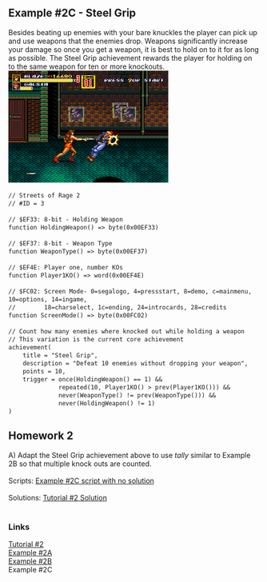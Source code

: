  ## Example #2C - Steel Grip
Besides beating up enemies with your bare knuckles the player can pick up and use weapons that the enemies drop.  Weapons significantly increase your damage so once you get a weapon, it is best to hold on to it for as long as possible.  The Steel Grip achievement rewards the player for holding on to the same weapon for ten or more knockouts.<br>
![Screenshot of Blaze knocking an enemy out with a knife](Blaze_Knife.png)<br>
 
```
// Streets of Rage 2
// #ID = 3

// $EF33: 8-bit - Holding Weapon
function HoldingWeapon() => byte(0x00EF33)

// $EF37: 8-bit - Weapon Type
function WeaponType() => byte(0x00EF37)

// $EF4E: Player one, number KOs
function Player1KO() => word(0x00EF4E)

// $FC02: Screen Mode- 0=segalogo, 4=pressstart, 8=demo, c=mainmenu, 10=options, 14=ingame, 
//        18=charselect, 1c=ending, 24=introcards, 28=credits
function ScreenMode() => byte(0x00FC02)

// Count how many enemies where knocked out while holding a weapon
// This variation is the current core achievement
achievement(
    title = "Steel Grip", 
    description = "Defeat 10 enemies without dropping your weapon", 
    points = 10,
    trigger = once(HoldingWeapon() == 1) &&
              repeated(10, Player1KO() > prev(Player1KO())) && 
              never(WeaponType() != prev(WeaponType())) &&
              never(HoldingWeapon() != 1)
)
```
## Homework 2
A) Adapt the Steel Grip achievement above to use *tally* similar to Example 2B so that multiple knock outs are counted.<br>
<br>
Scripts: [Example #2C script with no solution](Example_02C_Streets_of_Rage_2.rascript)<br>
<br>
Solutions: [Tutorial #2 Solution](./Solution/readme.md)<br>
<br>
### Links
[Tutorial #2](readme.md)<br>
[Example #2A](Example_2A.md)<br>
[Example #2B](Example_2B.md)<br>
Example #2C